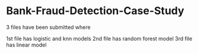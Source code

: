 # Bank-Fraud-Detection-Case-Study

3 files have been submitted where 

1st file has logistic and knn models 
2nd file has random forest model
3rd file has linear model
